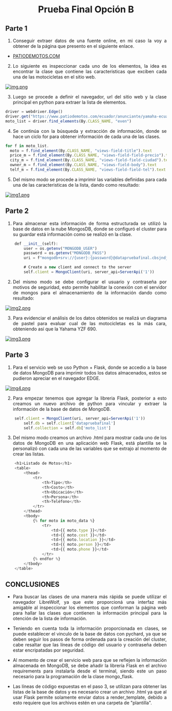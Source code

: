# <p align="center">Prueba Final Opción B
## Parte 1
1. <p align="justify">Conseguir extraer datos de una fuente online, en mi caso la voy a obtener de la página que presento en el siguiente enlace.
* [PATIODEMOTOS.COM](https://www.patiodemotos.com/ecuador/top/nuevas)

2. <p align="justify">Lo siguiente es inspeccionar cada uno de los elementos, la idea es encontrar la clase que contiene las caracteristicas que exciben cada una de las motocicletas en el sitio web.

[![img.png](https://i.postimg.cc/s2fhKvqh/img.png)](https://postimg.cc/hXwvtPSD)

3. <p align="justify">Luego se procede a definir el navegador, url del sitio web y la clase principal en python para extraer la lista de elementos.
```javascript
driver = webdriver.Edge()
driver.get("https://www.patiodemotos.com/ecuador/anunciante/yamaha-ecuador")
moto_list = driver.find_elements(By.CLASS_NAME, "even")
```
4. <p align="justify"> Se continúa con la búsqueda y extracción de información, donde se hace un ciclo for para obtener información de cada una de las clases.
```javascript
for f in moto_list.
  moto = f.find_element(By.CLASS_NAME, "views-field-title").text
  price_m = f.find_element(By.CLASS_NAME, "views-field-field-precio").text
  city_m = f.find_element(By.CLASS_NAME, "views-field-field-ciudad").text
  owner_m = f.find_element(By.CLASS_NAME, "views-field-body").text
  telf_m = f.find_element(By.CLASS_NAME, "views-field-field-tel").text
```
5. <p align="justify">Del mismo modo se procede a imprimir las variables definidas para cada una de las caracteristicas de la lista, dando como resultado:

[![img1.png](https://i.postimg.cc/RZ9qbM47/img1.png)](https://postimg.cc/RNsMWx3h)

## Parte 2

1. <p align="justify">Para almacenar esta información de forma estructurada se utilizó la base de datos en la nube MongosDB, donde se configuró el cluster para su guardar está información como se realizó en la clase.
```javascript
    def __init__(self):
        user = os.getenv("MONGODB_USER")
        password = os.getenv("MONGODB_PASS")
        uri = f"mongodb+srv://{user}:{password}@datapruebafinal.cbsjndj.mongodb.net/?retryWrites=true&w=majority"

        # Create a new client and connect to the server
        self.client = MongoClient(uri, server_api=ServerApi('1'))
```
2. <p align="justify">Del mismo modo se debe configurar el usuario y contraseña por motivos de seguridad, esto permite habilitar la conexión con el servidor de mongos para el almacenamiento de la información dando como resultado:

[![img2.png](https://i.postimg.cc/pLbPLxTm/img2.png)](https://postimg.cc/MvDC9C1w)

3. <p align="justify">Para evidenciar el análisis de los datos obtenidos se realizá un diagrama de pastel para evaluar cual de las motocicletas es la más cara, obteniendo así que la Yahama YZF 690.

[![img3.png](https://i.postimg.cc/gkYBmTyv/img3.png)](https://postimg.cc/LhbVVvbX)

## Parte 3
1. <p align="justify">Para el servicio web se uso Python + Flask, donde se accedio a la base de datos MongoDB para  imprimir todos los datos almacenados, estos se pudieron apreciar en el navegador EDGE.
[![img4.png](https://i.postimg.cc/NFYyWTHx/img4.png)](https://postimg.cc/k61XS2wV)

2. <p align="justify">Para empezar tenemos que agregar la libreria Flask, posterior a esto creamos un nuevo archivo de python para vincular y extraer la información de la base de datos de MongoDB.
```javascript
    self.client = MongoClient(uri, server_api=ServerApi('1'))
        self.db = self.client['datapruebafinal']
        self.collection = self.db['moto_list']
```
3. <p align="justify">Del mismo modo creamos un archivo .html para mostrar cada uno de los datos de MongoDB en una aplicación web Flask, está plantilla se la personalizó con cada una de las variables que se extrajo al momento de crear las listas.

```javascript
    <h1>Listado de Motos</h1>
    <table>
        <thead>
            <tr>
                <th>Tipo</th>
                <th>Costo</th>
                <th>Ubicación</th>
                <th>Persona</th>
                <th>Teléfono</th>
            </tr>
        </thead>
        <tbody>
            {% for moto in moto_data %}
                <tr>
                    <td>{{ moto.type }}</td>
                    <td>{{ moto.cost }}</td>
                    <td>{{ moto.location }}</td>
                    <td>{{ moto.person }}</td>
                    <td>{{ moto.phone }}</td>
                </tr>
            {% endfor %}
        </tbody>
    </table>
```
## CONCLUSIONES
* <p align="justify">Para buscar las clases de una manera más rápida se puede utilizar el navegador LibreWolf, ya que este proporcioná una interfaz más amigable al inspeccionar los elementos que conforman la página web para hallar las clases que contienen la información principal para la otención de la lista de información.
* <p align="justify">Teniendo en cuenta toda la información proporcionada en clases, se puede establecer el vinculo de la base de datos con pychard, ya que se deben seguir los pasos de forma ordenada para la creación del cluster, cabe resaltar que las líneas de código del usuario y contraseña deben estar encripatadas por seguridad.
* <p align="justify">Al momento de crear el servicio web para que se reflejen la información almacenada en MongoDB, se debe añadir la librería Flask en el archivo requirements para instalarla desde el terminal, siendo este un paso necesario para la programación de la clase mongo_flask.
* <p align="justify">Las líneas de código expuestas en el paso 3, se utilizan para obtener las listas de la base de datos y es necesario crear un archivo .html ya que al usar Flask permite solamente enviar datos a render_template, debido a esto requiere que los archivos estén en una carpeta de "plantilla".
